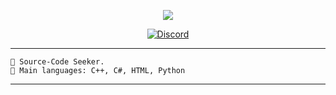 <p align="center">
  <a href="https://github.com/DenverCoder1/readme-typing-svg"><img src="https://readme-typing-svg.herokuapp.com?lines=Source-Code+Seeker&center=true&width=380&height=45"></a>
</p>
<p align="center">
    <a href="https://discord.com/users/743366901144748053">
      <img alt="Discord" src="https://img.shields.io/badge/Discord-energydl-7289DA?style=for-the-badge&logo=discord&logoColor=7289DA&logoWidth=10&labelColor=000'"></a>
    </a>
</p>

<hr>

```
📝 Source-Code Seeker.
🌟 Main languages: C++, C#, HTML, Python
```

<hr>
